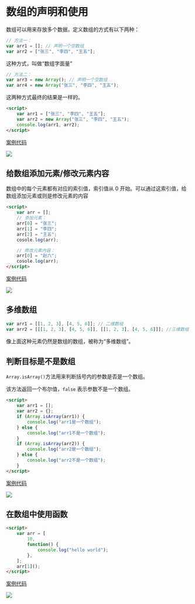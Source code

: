 # 数组的声明和使用

数组可以用来存放多个数据，定义数组的方式有以下两种：

```js
// 方法一：
var arr1 = []; // 声明一个空数组
var arr2 = ["张三", "李四", "王五"];
```

这种方式，叫做“数组字面量”

```js
// 方法二：
var arr3 = new Array(); // 声明一个空数组
var arr4 = new Array("张三", "李四", "王五");
```

这两种方式最终的结果是一样的。

```html
<script>
    var arr1 = ["张三", "李四", "王五"];
    var arr2 = new Array("张三", "李四", "王五");
    console.log(arr1, arr2);
</script>
```

[案例代码](./demo/demo01.html)

![](./images/01.png)

## 给数组添加元素/修改元素内容

数组中的每个元素都有对应的索引值，索引值从 0 开始。可以通过这索引值，给数组添加元素或则是修改元素的内容

```html
<script>
    var arr = [];
    // 添加元素：
    arr[0] = "张三";
    arr[1] = "李四";
    arr[2] = "王五";
    cosole.log(arr);

    // 修改元素内容：
    arr[0] = "赵六";
    cosole.log(arr);
</script>
```

[案例代码](./demo/demo02.html)

![](./images/02.png)

## 多维数组

```js
var arr1 = [[1, 2, 3], [4, 5, 6]]; // 二维数组
var arr2 = [[[1, 2, 3], [4, 5, 6]], [[1, 2, 3], [4, 5, 6]]]; //三维数组
```

像上面这种元素仍然是数组的数组，被称为“多维数组”。

## 判断目标是不是数组

`Array.isArray()`方法用来判断括号内的参数是否是一个数组。

该方法返回一个布尔值，`false` 表示参数不是一个数组。

```html
<script>
    var arr1 = [];
    var arr2 = {};
    if (Array.isArray(arr1)) {
        console.log("arr1是一个数组");
    } else {
        console.log("arr1不是一个数组");
    }
    if (Array.isArray(arr2)) {
        console.log("arr2是一个数组");
    } else {
        console.log("arr2不是一个数组");
    }
</script>
```

[案例代码](./demo/demo03.html)

![](./images/03.png)

## 在数组中使用函数

```html
<script>
    var arr = [
        10,
        function() {
            console.log("hello world");
        },
    ];
    arr[1]();
</script>
```

[案例代码](./demo/demo04.html)

![](./images/04.png)
